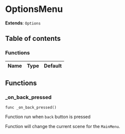 # OptionsMenu

**Extends**: `Options`

## Table of contents

### Functions

|Name|Type|Default|
|:-|:-|:-|

## Functions

### _on_back_pressed

```gdscript
func _on_back_pressed()
```

Function run when `back` button is pressed

 Function will change the current scene for the `MainMenu`.


